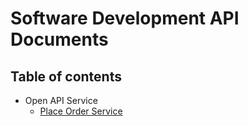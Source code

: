 # Software Development API Documents

## Table of contents
* Open API Service
    *   [Place Order Service](open-api-service/order_service.md#place-order-service)